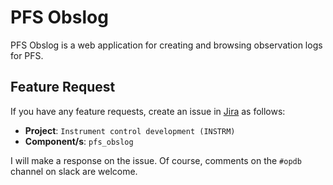 # PFS Obslog

PFS Obslog is a web application for creating and browsing observation logs for PFS.

## Feature Request

If you have any feature requests, create an issue in [Jira](https://pfspipe.ipmu.jp/jira/) as follows:

* __Project__: `Instrument control development (INSTRM)`
* __Component/s__: `pfs_obslog`

I will make a response on the issue.
Of course, comments on the `#opdb` channel on slack are welcome.
